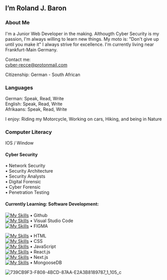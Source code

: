 ## I’m Roland J. Baron

### About Me

I'm a Junior Web Developer in the making. Althougth Cyber Security is my passion, I'm always willing to learn new things. My moto is: "Don't give up until you make it" I always strive for excellence. I'm currently living near Frankfurt-Main Germany.

Contact me:<br>
cyber-recce@protonmail.com 

Citizenship: German - South African

### Languages
German: Speak, Read, Write<br>
English: Speak, Read, Write<br>
Afrikaans: Speak, Read, Write<br>

I enjoy: Riding my Motorcycle, Working on cars, Hiking, and being in Nature

### Computer Literacy<br>

IOS / Window

#### Cyber Security
• Network Security<br>
• Security Architecture<br>
• Security Analysts<br>
• Digital Forensic<br>
• Cyber Forensic<br>
• Penetration Testing<br>

#### Currently Learning: Software Development:<br> 

[![My Skills](https://skillicons.dev/icons?i=github)](https://skillicons.dev) • Github  
[![My Skills](https://skillicons.dev/icons?i=vscode)](https://skillicons.dev) • Visual Studio Code  
[![My Skills](https://skillicons.dev/icons?i=figma)](https://skillicons.dev) • FIGMA
<br>

[![My Skills](https://skillicons.dev/icons?i=html)](https://skillicons.dev) • HTML  
[![My Skills](https://skillicons.dev/icons?i=css)](https://skillicons.dev) • CSS  
[![My Skills](https://skillicons.dev/icons?i=js)](https://skillicons.dev) • JavaScript<br>
[![My Skills](https://skillicons.dev/icons?i=react)](https://skillicons.dev) • React.js  
[![My Skills](https://skillicons.dev/icons?i=nextjs)](https://skillicons.dev) • Next.js  
[![My Skills](https://skillicons.dev/icons?i=mongodb)](https://skillicons.dev) • MongooseDB<br>

![739CB9F3-F808-4BCD-87AA-E2A3B8189787_1_105_c](https://github.com/RolandJBaron/RolandJBaron/assets/142206832/1491636e-294d-47ef-ab97-0c888bc1fe7c)


